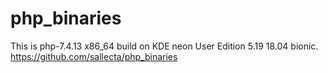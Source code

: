 # php_binaries

This is php-7.4.13 x86_64 build on KDE neon User Edition 5.19 18.04 bionic.
https://github.com/sallecta/php_binaries
